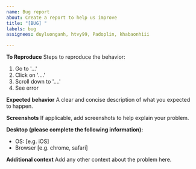 ```yaml
---
name: Bug report
about: Create a report to help us improve
title: "[BUG] "
labels: bug
assignees: duyluonganh, htvy99, Padoplin, khabaonhiii

---
```


<!-- Please search existing issues to avoid creating duplicates. -->

**To Reproduce**
Steps to reproduce the behavior:
1. Go to '...'
2. Click on '....'
3. Scroll down to '....'
4. See error

**Expected behavior**
A clear and concise description of what you expected to happen.

**Screenshots**
If applicable, add screenshots to help explain your problem.

**Desktop (please complete the following information):**
 - OS: [e.g. iOS]
 - Browser [e.g. chrome, safari]

**Additional context**
Add any other context about the problem here.
